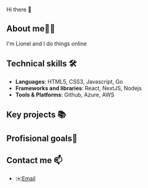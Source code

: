 Hi there 👋

## About me🙍‍♂️
I'm Lionel and I do things online

## Technical skills 🛠️
- **Languages**: HTML5, CSS3, Javascript, Go
- **Frameworks and libraries**: React, NextJS, Nodejs
- **Tools & Platforms**: Github, Azure, AWS

## Key projects 📚

## Profisional goals🚀

## Contact me 📫 
- ✉️[Email](contact.pinheiro.lionel@gmail.com)
